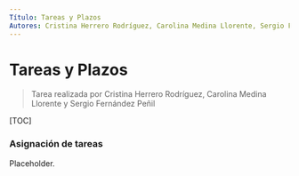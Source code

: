 ```yaml
---
Título: Tareas y Plazos
Autores: Cristina Herrero Rodríguez, Carolina Medina Llorente, Sergio Fernández Peñil
---
```


# Tareas y Plazos

> Tarea realizada por Cristina Herrero Rodríguez, Carolina Medina Llorente y Sergio Fernández Peñil

[TOC]





### Asignación de tareas

Placeholder.

